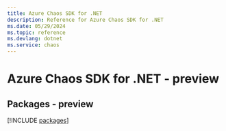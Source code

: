 ```yaml
---
title: Azure Chaos SDK for .NET
description: Reference for Azure Chaos SDK for .NET
ms.date: 05/29/2024
ms.topic: reference
ms.devlang: dotnet
ms.service: chaos
---
```

# Azure Chaos SDK for .NET - preview
## Packages - preview
[!INCLUDE [packages](chaos-index.md)]